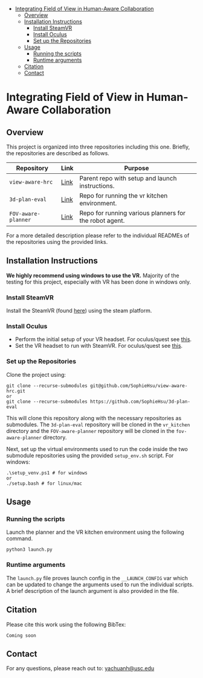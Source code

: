 <!-- TOC -->
* [Integrating Field of View in Human-Aware Collaboration](#integrating-field-of-view-in-human-aware-collaboration)
  * [Overview](#overview)
  * [Installation Instructions](#installation-instructions)
    * [Install SteamVR](#install-steamvr)
    * [Install Oculus](#install-oculus)
    * [Set up the Repositories](#set-up-the-repositories)
  * [Usage](#usage)
    * [Running the scripts](#running-the-scripts)
    * [Runtime arguments](#runtime-arguments)
  * [Citation](#citation)
  * [Contact](#contact)
<!-- TOC -->

# Integrating Field of View in Human-Aware Collaboration #

## Overview ##

This project is organized into three repositories including this one. Briefly, the repositories are described as follows.

| **Repository**      | **Link**                                               | **Purpose**                                            |
|---------------------|--------------------------------------------------------|--------------------------------------------------------|
| `view-aware-hrc`    | [Link](https://github.com/SophieHsu/view-aware-hrc)    | Parent repo with setup and launch instructions.        |
| `3d-plan-eval`      | [Link](https://github.com/SophieHsu/3d-plan-eval)      | Repo for running the vr kitchen environment.           |
| `FOV-aware-planner` | [Link](https://github.com/SophieHsu/FOV-aware-planner) | Repo for running various planners for the robot agent. |

For a more detailed description please refer to the individual READMEs of the repositories using the provided links.

## Installation Instructions ##
<b>We highly recommend using windows to use the VR.</b> Majority of the testing for this project, especially with VR has been done in windows only.

### Install SteamVR ###
Install the SteamVR (found [here](https://store.steampowered.com/app/250820/SteamVR/)) using the steam platform.


### Install Oculus ###
- Perform the initial setup of your VR headset. For oculus/quest see [this](https://www.meta.com/blog/quest/you-got-a-quest-2-heres-how-to-set-it-up/).
- Set the VR headset to run with SteamVR. For oculus/quest see [this](https://docs.varwin.com/latest/en/instructions-for-using-the-oculus-quest-2-headset-2260861409.html).

### Set up the Repositories ###
Clone the project using: 
```
git clone --recurse-submodules git@github.com/SophieHsu/view-aware-hrc.git
or
git clone --recurse-submodules https://github.com/SophieHsu/3d-plan-eval
```

This will clone this repository along with the necessary repositories as submodules.
The `3d-plan-eval` repository will be cloned in the `vr_kitchen` directory and the `FOV-aware-planner` repository will be
cloned in the `fov-aware-planner` directory.

Next, set up the virtual environments used to run the code inside the two submodule repositories using the provided `setup_env.sh` script.
For windows:
```
.\setup_venv.ps1 # for windows
or
./setup.bash # for linux/mac
```

## Usage ##

### Running the scripts ###
Launch the planner and the VR kitchen environment using the following command.
```
python3 launch.py
```

### Runtime arguments ###
The `launch.py` file proves launch config in the `__LAUNCH_CONFIG` var which can be updated to change the 
arguments used to run the individual scripts. A brief description of the launch argument is also provided in the file.

## Citation ##
Please cite this work using the following BibTex:
```
Coming soon
```

## Contact ##
For any questions, please reach out to: [yachuanh@usc.edu](mailto:yachuanh@usc.edu)
